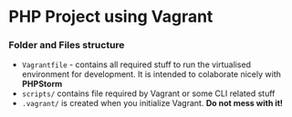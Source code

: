 # PHP Project using Vagrant

### Folder and Files structure

- `Vagrantfile` - contains all required stuff to run the virtualised environment for development. It is intended to colaborate nicely with __PHPStorm__
- `scripts/` contains file required by Vagrant or some CLI related stuff
- `.vagrant/` is created when you initialize Vagrant. __Do not mess with it!__
